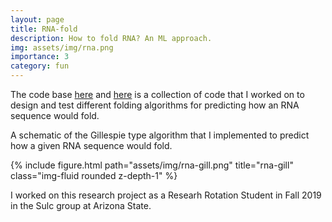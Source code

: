 ```yaml
---
layout: page
title: RNA-fold   
description: How to fold RNA? An ML approach.
img: assets/img/rna.png
importance: 3
category: fun
---
```


The code base [here](https://github.com/harrisonlabollita/Kinetic-RNA) and [here](https://github.com/harrisonlabollita/RNA-Fold) is a collection of code that I worked on to design and test different folding algorithms for predicting how an RNA sequence would fold. 

A schematic of the Gillespie type algorithm that I implemented to predict how a given RNA sequence would fold.
<div class="row">
    <div class="col-sm mt-3 mt-md-0">
        {% include figure.html path="assets/img/rna-gill.png" title="rna-gill" class="img-fluid rounded z-depth-1" %}
    </div>
</div>

I worked on this research project as a Researh Rotation Student in Fall 2019 in the Sulc group at Arizona State.
